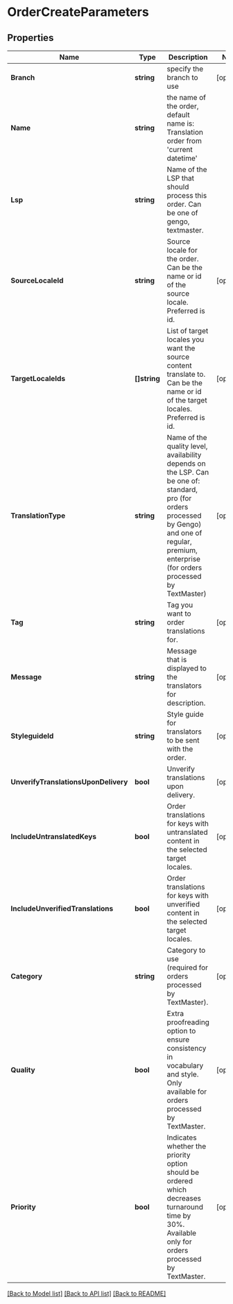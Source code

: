 # OrderCreateParameters

## Properties

Name | Type | Description | Notes
------------ | ------------- | ------------- | -------------
**Branch** | **string** | specify the branch to use | [optional] 
**Name** | **string** | the name of the order, default name is: Translation order from &#39;current datetime&#39; | 
**Lsp** | **string** | Name of the LSP that should process this order. Can be one of gengo, textmaster. | 
**SourceLocaleId** | **string** | Source locale for the order. Can be the name or id of the source locale. Preferred is id. | [optional] 
**TargetLocaleIds** | **[]string** | List of target locales you want the source content translate to. Can be the name or id of the target locales. Preferred is id. | [optional] 
**TranslationType** | **string** | Name of the quality level, availability depends on the LSP. Can be one of:  standard, pro (for orders processed by Gengo) and one of regular, premium, enterprise (for orders processed by TextMaster) | [optional] 
**Tag** | **string** | Tag you want to order translations for. | [optional] 
**Message** | **string** | Message that is displayed to the translators for description. | [optional] 
**StyleguideId** | **string** | Style guide for translators to be sent with the order. | [optional] 
**UnverifyTranslationsUponDelivery** | **bool** | Unverify translations upon delivery. | [optional] 
**IncludeUntranslatedKeys** | **bool** | Order translations for keys with untranslated content in the selected target locales. | [optional] 
**IncludeUnverifiedTranslations** | **bool** | Order translations for keys with unverified content in the selected target locales. | [optional] 
**Category** | **string** | Category to use (required for orders processed by TextMaster). | [optional] 
**Quality** | **bool** | Extra proofreading option to ensure consistency in vocabulary and style. Only available for orders processed by TextMaster. | [optional] 
**Priority** | **bool** | Indicates whether the priority option should be ordered which decreases turnaround time by 30%. Available only for orders processed by TextMaster. | [optional] 

[[Back to Model list]](../README.md#documentation-for-models) [[Back to API list]](../README.md#documentation-for-api-endpoints) [[Back to README]](../README.md)


